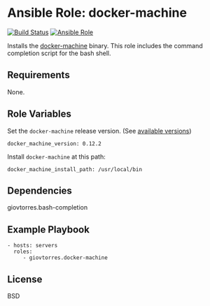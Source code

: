 # Ansible Role: docker-machine

[![Build Status](https://travis-ci.org/giovtorres/ansible-role-docker-machine.svg?branch=master)](https://travis-ci.org/giovtorres/ansible-role-docker-machine)
[![Ansible Role](https://img.shields.io/ansible/role/19936.svg)](https://galaxy.ansible.com/giovtorres/docker-machine/)

Installs the [docker-machine](https://github.com/docker/machine/) binary.  This
role includes the command completion script for the bash shell.

## Requirements

None.

## Role Variables

Set the `docker-machine` release version.  (See [available versions](https://github.com/docker/machine/releases))

    docker_machine_version: 0.12.2

Install `docker-machine` at this path:

    docker_machine_install_path: /usr/local/bin

## Dependencies

giovtorres.bash-completion

## Example Playbook

    - hosts: servers
      roles:
         - giovtorres.docker-machine

## License

BSD
